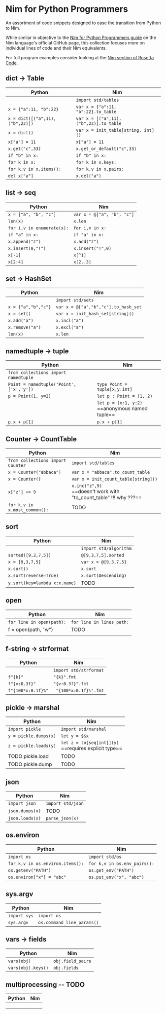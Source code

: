 # Nim for Python Programmers

An assortment of code snippets designed to ease the transition from Python to Nim.

While similar in objective to the [Nim for Python Programmers guide](https://github.com/nim-lang/Nim/wiki/Nim-for-Python-Programmers) on the Nim language's official GitHub page, this collection focuses more on individual lines of code and their Nim equivalents.

For full program examples consider looking at the [Nim section of Rosetta Code](https://rosettacode.org/wiki/Category:Nim).

## dict → Table

| Python                           | Nim                                     |
| -------------------------------- | --------------------------------------- |
|                                  | `import std/tables`                     |
| `x = {"a":11, "b":22}`           | `var x = {"a":11, "b":22}.to_table`     |
| `x = dict([("a",11), ("b",22)])` | `var x = [("a",11), ("b",22)].to_table` |
| `x = dict()`                     | `var x = init_table[string, int]()`     |
| `x["a"] = 11`                    | `x["a"] = 11`                           |
| `x.get("c",33)`                  | `x.get_or_default("c",33)`              |
| `if "b" in x:`                   | `if "b" in x:`                          |
| `for k in x:`                    | `for k in x.keys:`                      |
| `for k,v in x.items():`          | `for k,v in x.pairs:`                   |
| `del x["a"]`                     | `x.del("a")`                            |



## list → seq

| Python                     | Nim                        |
| -------------------------- | -------------------------- |
| `x = ["a", "b", "c"]`      | `var x = @["a", "b", "c"]` |
| `len(x)`                   | `x.len`                    |
| `for i,v in enumerate(x):` | `for i,v in x:`            |
| `if "a" in x:`             | `if "a" in x:`             |
| `x.append("z")`            | `x.add("z")`               |
| `x.insert(0,"!")`          | `x.insert("!",0)`          |
| `x[-1]`                    | `x[^1]`                    |
| `x[2:4]`                   | `x[2..3]`                  |



## set → HashSet

| Python              | Nim                                  |
| ------------------- | ------------------------------------ |
|                     | `import std/sets`                    |
| `x = {"a","b","c"}` | `var x = @["a","b","c"].to_hash_set` |
| `x = set()`         | `var x = init_hash_set[string]()`    |
| `x.add("a")`        | `x.incl("a")`                        |
| `x.remove("a")`     | `x.excl("a")`                        |
| `len(x)`            | `x.len`                              |



## namedtuple → tuple

| Python                                   | Nim                                                 |
| ---------------------------------------- | --------------------------------------------------- |
| `from collections import namedtuple`     |                                                     |
| `Point = namedtuple('Point', ['x','y'])` | `type Point = tuple[x,y:int]`                       |
| `p = Point(1, y=2)`                      | `let p : Point = (1, 2)`                            |
|                                          | `let p = (x:1, y:2)`<br />==anonymous named tuple== |
| `p.x + p[1]`                             | `p.x + p[1]`                                        |



## Counter → CountTable

| Python                            | Nim                                                          |
| --------------------------------- | ------------------------------------------------------------ |
| `from collections import Counter` | `import std/tables`                                          |
| `x = Counter("abbaca")`           | `var x = "abbaca".to_count_table`                            |
| `x = Counter()`                   | `var x = init_count_table[string]()`                         |
| `x["z"] += 9`                     | `x.inc("z",9)` <br />==doesn't work with "to_count_table" !!! why ???== |
| `for k,v in x.most_common():`     | TODO                                                         |



## sort

| Python                        | Nim                    |
| ----------------------------- | ---------------------- |
|                               | `import std/algorithm` |
| `sorted([9,3,7,5])`           | `@[9,3,7,5].sorted`    |
| `x = [9,3,7,5]`               | `var x = @[9,3,7,5]`   |
| `x.sort()`                    | `x.sort`               |
| `x.sort(reverse=True)`        | `x.sort(Descending)`   |
| `y.sort(key=lambda x:x.name)` | TODO                   |



## open

| Python                    | Nim                       |
| ------------------------- | ------------------------- |
| `for line in open(path):` | `for line in lines path:` |
| f  = open(path, "w")      | TODO                      |
|                           |                           |



## f-string → strformat

| Python             | Nim                    |
| ------------------ | ---------------------- |
|                    | `import std/strformat` |
| `f"{k}"`           | `"{k}".fmt`            |
| `f"{v:0.3f}"`      | `"{v:0.3f}".fmt`       |
| `f"{100*x:0.1f}%"` | ` "{100*x:0.1f}%".fmt` |





## pickle → marshal

| Python                | Nim                                                        |
| --------------------- | ---------------------------------------------------------- |
| `import pickle`       | `import std/marshal`                                       |
| `y = pickle.dumps(x)` | `let y = $$x`                                              |
| `z = pickle.loads(y)` | `let z = to[seq[int]](y)` <br />==requires explicit type== |
| TODO pickle.load      | TODO                                                       |
| TODO pickle.dump      | TODO                                                       |



## json

| Python          | Nim               |
| --------------- | ----------------- |
| `import json`   | `import std/json` |
| `json.dumps(x)` | TODO              |
| `json.loads(x)` | `parse_json(x)`   |



## os.environ

| Python                           | Nim                          |
| -------------------------------- | ---------------------------- |
| `import os`                      | `import std/os`              |
| `for k,v in os.environ.items():` | `for k,v in os.env_pairs():` |
| `os.getenv("PATH")`              | `os.get_env("PATH")`         |
| `os.environ["x"] = "abc"`        | `os.put_env("x", "abc")`     |



## sys.argv

| Python       | Nim                        |
| ------------ | -------------------------- |
| `import sys` | `import os`                |
| `sys.argv`   | `os.command_line_params()` |



## vars → fields

| Python             | Nim               |
| ------------------ | ----------------- |
| `vars(obj)`        | `obj.field_pairs` |
| `vars(obj).keys()` | `obj.fields`      |



## multiprocessing -- TODO

| Python | Nim  |
| ------ | ---- |
|        |      |
|        |      |
|        |      |

